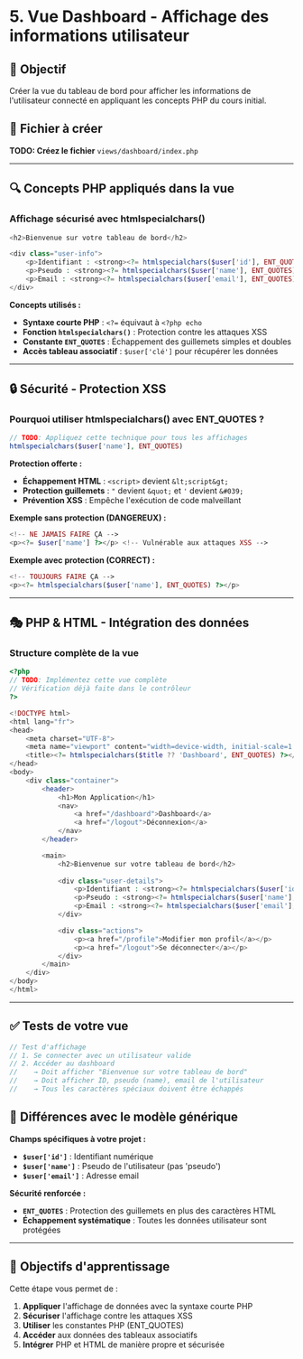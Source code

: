 # 5. Vue Dashboard - Affichage des informations utilisateur

## 🎯 Objectif

Créer la vue du tableau de bord pour afficher les informations de l'utilisateur connecté en appliquant les concepts PHP du cours initial.

## 📁 Fichier à créer

**TODO: Créez le fichier** `views/dashboard/index.php`

---

## 🔍 Concepts PHP appliqués dans la vue

### **Affichage sécurisé avec htmlspecialchars()**

```php
<h2>Bienvenue sur votre tableau de bord</h2>

<div class="user-info">
    <p>Identifiant : <strong><?= htmlspecialchars($user['id'], ENT_QUOTES) ?></strong></p>
    <p>Pseudo : <strong><?= htmlspecialchars($user['name'], ENT_QUOTES) ?></strong></p>
    <p>Email : <strong><?= htmlspecialchars($user['email'], ENT_QUOTES) ?></strong></p>
</div>
```

**Concepts utilisés :**
- **Syntaxe courte PHP** : `<?=` équivaut à `<?php echo`
- **Fonction `htmlspecialchars()`** : Protection contre les attaques XSS
- **Constante `ENT_QUOTES`** : Échappement des guillemets simples et doubles
- **Accès tableau associatif** : `$user['clé']` pour récupérer les données

---

## 🔒 Sécurité - Protection XSS

### **Pourquoi utiliser htmlspecialchars() avec ENT_QUOTES ?**

```php
// TODO: Appliquez cette technique pour tous les affichages
htmlspecialchars($user['name'], ENT_QUOTES)
```

**Protection offerte :**
- **Échappement HTML** : `<script>` devient `&lt;script&gt;`
- **Protection guillemets** : `"` devient `&quot;` et `'` devient `&#039;`
- **Prévention XSS** : Empêche l'exécution de code malveillant

**Exemple sans protection (DANGEREUX) :**
```php
<!-- NE JAMAIS FAIRE ÇA -->
<p><?= $user['name'] ?></p> <!-- Vulnérable aux attaques XSS -->
```

**Exemple avec protection (CORRECT) :**
```php
<!-- TOUJOURS FAIRE ÇA -->
<p><?= htmlspecialchars($user['name'], ENT_QUOTES) ?></p>
```

---

## 🎭 PHP & HTML - Intégration des données

### **Structure complète de la vue**

```php
<?php
// TODO: Implémentez cette vue complète
// Vérification déjà faite dans le contrôleur
?>

<!DOCTYPE html>
<html lang="fr">
<head>
    <meta charset="UTF-8">
    <meta name="viewport" content="width=device-width, initial-scale=1.0">
    <title><?= htmlspecialchars($title ?? 'Dashboard', ENT_QUOTES) ?></title>
</head>
<body>
    <div class="container">
        <header>
            <h1>Mon Application</h1>
            <nav>
                <a href="/dashboard">Dashboard</a>
                <a href="/logout">Déconnexion</a>
            </nav>
        </header>

        <main>
            <h2>Bienvenue sur votre tableau de bord</h2>
            
            <div class="user-details">
                <p>Identifiant : <strong><?= htmlspecialchars($user['id'], ENT_QUOTES) ?></strong></p>
                <p>Pseudo : <strong><?= htmlspecialchars($user['name'], ENT_QUOTES) ?></strong></p>
                <p>Email : <strong><?= htmlspecialchars($user['email'], ENT_QUOTES) ?></strong></p>
            </div>

            <div class="actions">
                <p><a href="/profile">Modifier mon profil</a></p>
                <p><a href="/logout">Se déconnecter</a></p>
            </div>
        </main>
    </div>
</body>
</html>
```

---

## ✅ Tests de votre vue

```php
// Test d'affichage
// 1. Se connecter avec un utilisateur valide
// 2. Accéder au dashboard
//    → Doit afficher "Bienvenue sur votre tableau de bord"
//    → Doit afficher ID, pseudo (name), email de l'utilisateur
//    → Tous les caractères spéciaux doivent être échappés
```

## 🎯 Différences avec le modèle générique

**Champs spécifiques à votre projet :**
- **`$user['id']`** : Identifiant numérique
- **`$user['name']`** : Pseudo de l'utilisateur (pas 'pseudo')
- **`$user['email']`** : Adresse email

**Sécurité renforcée :**
- **`ENT_QUOTES`** : Protection des guillemets en plus des caractères HTML
- **Échappement systématique** : Toutes les données utilisateur sont protégées

---

## 🎯 Objectifs d'apprentissage

Cette étape vous permet de :

1. **Appliquer** l'affichage de données avec la syntaxe courte PHP
2. **Sécuriser** l'affichage contre les attaques XSS
3. **Utiliser** les constantes PHP (ENT_QUOTES)
4. **Accéder** aux données des tableaux associatifs
5. **Intégrer** PHP et HTML de manière propre et sécurisée